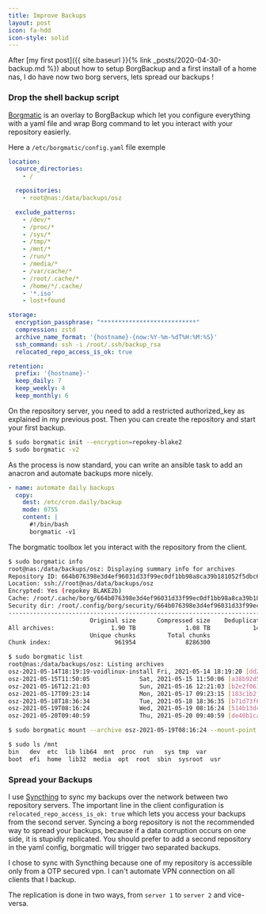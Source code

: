 ```yaml
---
title: Improve Backups
layout: post
icon: fa-hdd
icon-style: solid
---
```


After [my first post]({{ site.baseurl }}{% link _posts/2020-04-30-backup.md %}) about how to setup BorgBackup and a first install of a home nas, I do have now two borg servers, lets spread our backups !

### Drop the shell backup script

[Borgmatic](https://torsion.org/borgmatic/) is an overlay to BorgBackup which let you configure everything with a yaml file and wrap Borg command to let you interact with your repository easierly.

Here a ``/etc/borgmatic/config.yaml`` file exemple

```yaml
location:
  source_directories:
    - /

  repositories:
    - root@nas:/data/backups/osz

  exclude_patterns:
    - /dev/*
    - /proc/*
    - /sys/*
    - /tmp/*
    - /mnt/*
    - /run/*
    - /media/*
    - /var/cache/*
    - /root/.cache/*
    - /home/*/.cache/
    - '*.iso'
    - lost+found

storage:
  encryption_passphrase: "***************************"
  compression: zstd
  archive_name_format: '{hostname}-{now:%Y-%m-%dT%H:%M:%S}'
  ssh_command: ssh -i /root/.ssh/backup_rsa
  relocated_repo_access_is_ok: true

retention:
  prefix: '{hostname}-'
  keep_daily: 7
  keep_weekly: 4
  keep_monthly: 6
```

On the repository server, you need to add a restricted authorized_key as explained in my previous post.
Then you can create the repository and start your first backup.

```bash
$ sudo borgmatic init --encryption=repokey-blake2
$ sudo borgmatic -v2
```

As the process is now standard, you can write an ansible task to add an anacron and automate backups more nicely.
```yaml
- name: automate daily backups
  copy:
    dest: /etc/cron.daily/backup
    mode: 0755
    content: |
      #!/bin/bash
      borgmatic -v1
```

The borgmatic toolbox let you interact with the repository from the client.
```bash
$ sudo borgmatic info
root@nas:/data/backups/osz: Displaying summary info for archives
Repository ID: 664b076398e3d4ef96031d33f99ec0df1bb98a8ca39b181052f5dbc6c335f70e
Location: ssh://root@nas/data/backups/osz
Encrypted: Yes (repokey BLAKE2b)
Cache: /root/.cache/borg/664b076398e3d4ef96031d33f99ec0df1bb98a8ca39b181052f5dbc6c335f70e
Security dir: /root/.config/borg/security/664b076398e3d4ef96031d33f99ec0df1bb98a8ca39b181052f5dbc6c335f70e
------------------------------------------------------------------------------
                       Original size      Compressed size    Deduplicated size
All archives:                1.90 TB              1.08 TB            149.50 GB
                       Unique chunks         Total chunks
Chunk index:                  961954              8286300

$ sudo borgmatic list
root@nas:/data/backups/osz: Listing archives
osz-2021-05-14T18:19:19-voidlinux-install Fri, 2021-05-14 18:19:20 [dd21865bff728fdf4751cdc0e1f714164436eb5863452298b72952093dfbad4c]
osz-2021-05-15T11:50:05              Sat, 2021-05-15 11:50:06 [a38b92d57f58c97195e42047611679aa24a065a092da93d6ed9a68d7d94a52ad]
osz-2021-05-16T12:21:03              Sun, 2021-05-16 12:21:03 [b2e2f061939bb4818cb7be33e7da2c572ce7b60ebb6f9482ed317e18cf01895f]
osz-2021-05-17T09:23:14              Mon, 2021-05-17 09:23:15 [183c1b2f399999012cfa977a3b5f67ca3b8b0299384adfad486e3858a469659e]
osz-2021-05-18T18:36:34              Tue, 2021-05-18 18:36:35 [b71d73f6d62a328ff09c5728ddb042b6858148fcfbfe078828178abd34a10795]
osz-2021-05-19T08:16:24              Wed, 2021-05-19 08:16:24 [514b13dcdfbca936930adf67066bb7fcb5e668f5301c0d5ec1a98915c9926bb9]
osz-2021-05-20T09:40:59              Thu, 2021-05-20 09:40:59 [de40b1ca2cfe99893cb8023b2c496ba56695f3596199a126ac79ccf36ee566d0]

$ sudo borgmatic mount --archive osz-2021-05-19T08:16:24 --mount-point /mnt

$ sudo ls /mnt
bin   dev  etc	lib	lib64  mnt  proc  run	sys	tmp  var
boot  efi  home  lib32	media  opt  root  sbin	sysroot  usr
```

### Spread your Backups

I use [Syncthing](https://syncthing.net/) to sync my backups over the network between two repository servers.
The important line in the client configuration is ``relocated_repo_access_is_ok: true`` which lets you access your backups from the second server.
Syncing a borg repository is not the recommended way to spread your backups, because if a data corruption occurs on one side, it is stupidly replicated.
You should prefer to add a second repository in the yaml config, borgmatic will trigger two separated backups.

I chose to sync with Syncthing because one of my repository is accessible only from a OTP secured vpn. I can't automate VPN connection on all clients that I backup.

The replication is done in two ways, from ``server 1`` to ``server 2`` and vice-versa.
